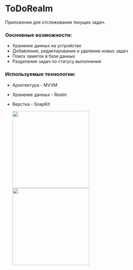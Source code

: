 # ToDoRealm
Приложение для отслеживания текущих задач.

### **Оосновные возможности:**
+ Хранение данных на устройстве
+ Добавление, редактирование и удаление новых задач
+ Поиск заметок в базе данных
+ Разделение задач по статусу выполнения

### **Используемые технологии:**
+ Архитектура - MVVM
+ Хранение данных - Realm
+ Верстка - SnapKit

    <img src="https://media.giphy.com/media/fX9CdsDH2EVlLr7mNI/giphy.gif" width="250">
    <img src="https://media.giphy.com/media/Dlil3k9QuRHv7xtNcI/giphy.gif" width="250">
